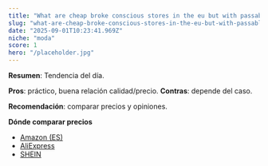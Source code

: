 ```yaml
---
title: "What are cheap broke conscious stores in the eu but with passable quality?"
slug: "what-are-cheap-broke-conscious-stores-in-the-eu-but-with-passable-quality"
date: "2025-09-01T10:23:41.969Z"
niche: "moda"
score: 1
hero: "/placeholder.jpg"
---
```


**Resumen**: Tendencia del día.

**Pros**: práctico, buena relación calidad/precio. **Contras**: depende del caso.

**Recomendación**: comparar precios y opiniones.

**Dónde comparar precios**
- [Amazon (ES)](https://www.amazon.es/s?k=What+are+cheap+broke+conscious+stores+in+the+eu+but+with+passable+quality%3F&tag=teknovashop25-21)
- [AliExpress](https://www.aliexpress.com/wholesale?SearchText=What+are+cheap+broke+conscious+stores+in+the+eu+but+with+passable+quality%3F)
- [SHEIN](https://www.shein.com/pdsearch?q=What+are+cheap+broke+conscious+stores+in+the+eu+but+with+passable+quality%3F)
